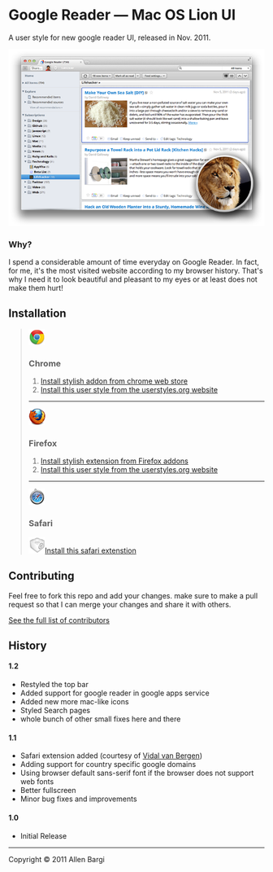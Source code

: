 # Google Reader &mdash; Mac OS Lion UI #

A user style for new google reader UI, released in Nov. 2011.

[![image](https://github.com/aziz/Google-Reader-Lion-UI/raw/master/images/screenshot-small.png)](https://github.com/aziz/Google-Reader-Lion-UI/raw/master/images/screenshot.png)

### Why?
I spend a considerable amount of time everyday on Google Reader. In fact, for me, it's the most visited website according to my browser history. That's why I need it to look beautiful and pleasant to my eyes or at least does not make them hurt!

## Installation ##

> ![Chrome](https://github.com/aziz/Google-Reader-Lion-UI/raw/master/images/chrome.png)
> ### Chrome
> 1. [Install stylish addon from chrome web store](https://chrome.google.com/webstore/detail/fjnbnpbmkenffdnngjfgmeleoegfcffe)
> 2. [Install this user style from the userstyles.org website](http://bit.ly/greader-lion-ui)
> 
> ------
> 
> ![Firefox](https://github.com/aziz/Google-Reader-Lion-UI/raw/master/images/firefox.png)
> ### Firefox
> 1. [Install stylish extension from Firefox addons](https://addons.mozilla.org/en-US/firefox/addon/stylish/)
> 2. [Install this user style from the userstyles.org website](http://bit.ly/greader-lion-ui)
> 
> -----
> 
> ![Safari](https://github.com/aziz/Google-Reader-Lion-UI/raw/master/images/safari.png)
> ### Safari
> 
> ![Safariextz](https://github.com/aziz/Google-Reader-Lion-UI/raw/master/images/safariextz.png)[Install this safari extenstion](https://github.com/aziz/Google-Reader-Lion-UI/raw/master/Google%20Reader%20Lion%20UI.safariextz)

## Contributing

Feel free to fork this repo and add your changes. make sure to make a pull request so that I can merge your changes and share it with others. 

[See the full list of contributors](https://github.com/aziz/Google-Reader-Lion-UI/contributors)

## History ##
#### 1.2
* Restyled the top bar
* Added support for google reader in google apps service
* Added new more mac-like icons
* Styled Search pages
* whole bunch of other small fixes here and there

#### 1.1
* Safari extension added (courtesy of [Vidal van Bergen](https://github.com/vidalvanbergen))
* Adding support for country specific google domains
* Using browser default sans-serif font if the browser does not support web fonts
* Better fullscreen
* Minor bug fixes and improvements

#### 1.0
* Initial Release


  
------
Copyright &copy; 2011 Allen Bargi